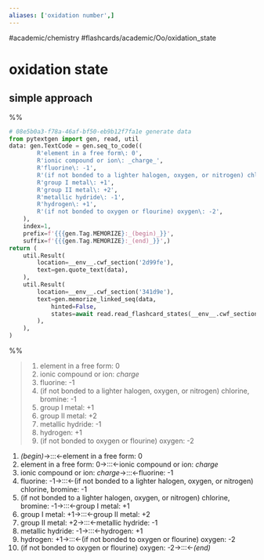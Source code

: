 ```yaml
---
aliases: ['oxidation number',]
---
```


#academic/chemistry #flashcards/academic/Oo/oxidation_state

# oxidation state

## simple approach

%%
```Python
# 08e5b0a3-f78a-46af-bf50-eb9b12f7fa1e generate data
from pytextgen import gen, read, util
data: gen.TextCode = gen.seq_to_code((
		R'element in a free form\: 0',
		R'ionic compound or ion\: _charge_',
		R'fluorine\: -1',
		R'(if not bonded to a lighter halogen, oxygen, or nitrogen) chlorine, bromine\: -1',
		R'group I metal\: +1',
		R'group II metal\: +2',
		R'metallic hydride\: -1',
		R'hydrogen\: +1',
		R'(if not bonded to oxygen or flourine) oxygen\: -2',
	),
	index=1,
	prefix=f'{{{gen.Tag.MEMORIZE}:_(begin)_}}',
	suffix=f'{{{gen.Tag.MEMORIZE}:_(end)_}}',)
return (
	util.Result(
		location=__env__.cwf_section('2d99fe'),
		text=gen.quote_text(data),
	),
	util.Result(
		location=__env__.cwf_section('341d9e'),
		text=gen.memorize_linked_seq(data,
			hinted=False,
			states=await read.read_flashcard_states(__env__.cwf_section('341d9e')),
		),
	),
)
```
%%

<!--08e5b0a3-f78a-46af-bf50-eb9b12f7fa1e generate section="2d99fe"--><!-- The following content is generated at 2022-11-05T00:25:01.101869+08:00. Any edits will be overridden! -->

> 1. element in a free form: 0
> 2. ionic compound or ion: _charge_
> 3. fluorine: -1
> 4. (if not bonded to a lighter halogen, oxygen, or nitrogen) chlorine, bromine: -1
> 5. group I metal: +1
> 6. group II metal: +2
> 7. metallic hydride: -1
> 8. hydrogen: +1
> 9. (if not bonded to oxygen or flourine) oxygen: -2

<!--/08e5b0a3-f78a-46af-bf50-eb9b12f7fa1e-->

<!--08e5b0a3-f78a-46af-bf50-eb9b12f7fa1e generate section="341d9e"--><!-- The following content is generated at 2022-11-05T00:25:01.108868+08:00. Any edits will be overridden! -->

1. _(begin)_→:::←element in a free form: 0
2. element in a free form: 0→:::←ionic compound or ion: _charge_
3. ionic compound or ion: _charge_→:::←fluorine: -1
4. fluorine: -1→:::←(if not bonded to a lighter halogen, oxygen, or nitrogen) chlorine, bromine: -1
5. (if not bonded to a lighter halogen, oxygen, or nitrogen) chlorine, bromine: -1→:::←group I metal: +1
6. group I metal: +1→:::←group II metal: +2
7. group II metal: +2→:::←metallic hydride: -1
8. metallic hydride: -1→:::←hydrogen: +1
9. hydrogen: +1→:::←(if not bonded to oxygen or flourine) oxygen: -2
10. (if not bonded to oxygen or flourine) oxygen: -2→:::←_(end)_

<!--/08e5b0a3-f78a-46af-bf50-eb9b12f7fa1e-->
